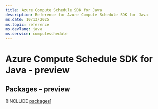 ```yaml
---
title: Azure Compute Schedule SDK for Java
description: Reference for Azure Compute Schedule SDK for Java
ms.date: 10/13/2025
ms.topic: reference
ms.devlang: java
ms.service: computeschedule
---
```

# Azure Compute Schedule SDK for Java - preview
## Packages - preview
[!INCLUDE [packages](compute-schedule-index.md)]